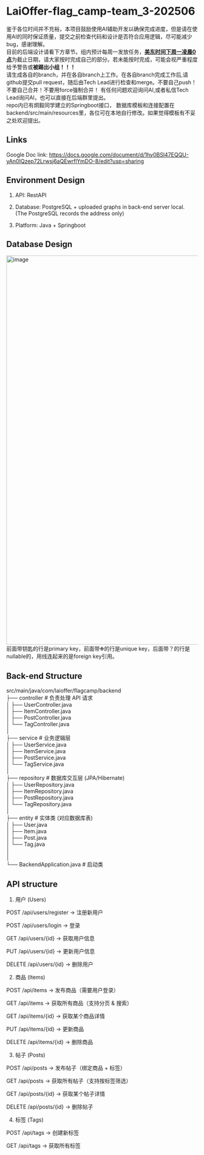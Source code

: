 # LaiOffer-flag_camp-team_3-202506

鉴于各位时间并不充裕，本项目鼓励使用AI辅助开发以确保完成进度，但是请在使用AI的同时保证质量，提交之前检查代码和设计是否符合应用逻辑，尽可能减少bug，感谢理解。  
目前的后端设计请看下方章节。组内预计每周一发放任务，<ins>**美东时间下周一凌晨0点**</ins>为截止日期，请大家按时完成自己的部分。若未能按时完成，可能会视严重程度给予警告或**被踢出小组！！！**  
请生成各自的branch，并在各自branch上工作。在各自branch完成工作后,请github提交pull request，随后由Tech Lead进行检查和merge。不要自己push！不要自己合并！不要用force强制合并！
有任何问题欢迎询问AI,或者私信Tech Lead询问AI，也可以直接在后端群里提出。  
repo内已有炯毅同学建立的Springboot接口， 数据库模板和连接配置在backend/src/main/resources里，各位可在本地自行修改。如果觉得模板有不妥之处欢迎提出。  

## Links

Google Doc link: https://docs.google.com/document/d/1hy0BSl47EQQU-yAn0IQzep72Lrwsj6aQEwrflYmDO-8/edit?usp=sharing

## Environment Design

1. API: RestAPI

2. Database: PostgreSQL + uploaded graphs in back-end server local. (The PostgreSQL records the address only)

3. Platform: Java + Springboot

## Database Design 
<img width="1378" height="1021" alt="image" src="https://github.com/user-attachments/assets/d5f0b917-15ac-4327-aa3b-05335bd50547" />
前面带钥匙的行是primary key，前面带❉的行是unique key，后面带？的行是nullable的，用线连起来的是foreign key引用。





## Back-end Structure
src/main/java/com/laioffer/flagcamp/backend  
├── controller       # 负责处理 API 请求  
│   ├── UserController.java  
│   ├── ItemController.java  
│   ├── PostController.java  
│   └── TagController.java  
│  
├── service          # 业务逻辑层  
│   ├── UserService.java  
│   ├── ItemService.java  
│   ├── PostService.java  
│   └── TagService.java  
│  
├── repository       # 数据库交互层 (JPA/Hibernate)  
│   ├── UserRepository.java  
│   ├── ItemRepository.java  
│   ├── PostRepository.java  
│   └── TagRepository.java  
│  
├── entity           # 实体类 (对应数据库表)  
│   ├── User.java  
│   ├── Item.java  
│   ├── Post.java  
│   └── Tag.java  
│  
│  
└── BackendApplication.java  # 启动类  

## API structure
1. 用户 (Users)

POST /api/users/register → 注册新用户

POST /api/users/login → 登录

GET /api/users/{id} → 获取用户信息

PUT /api/users/{id} → 更新用户信息

DELETE /api/users/{id} → 删除用户

2. 商品 (Items)

POST /api/items → 发布商品（需要用户登录）

GET /api/items → 获取所有商品（支持分页 & 搜索）

GET /api/items/{id} → 获取某个商品详情

PUT /api/items/{id} → 更新商品

DELETE /api/items/{id} → 删除商品

3. 帖子 (Posts)

POST /api/posts → 发布帖子（绑定商品 + 标签）

GET /api/posts → 获取所有帖子（支持按标签筛选）

GET /api/posts/{id} → 获取某个帖子详情

DELETE /api/posts/{id} → 删除帖子

4. 标签 (Tags)

POST /api/tags → 创建新标签

GET /api/tags → 获取所有标签
